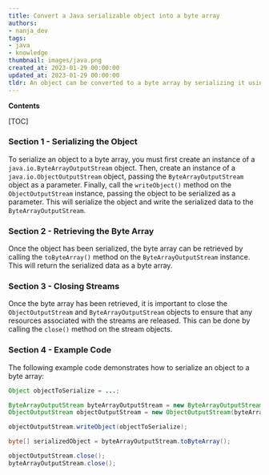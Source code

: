 ```yaml
---
title: Convert a Java serializable object into a byte array
authors:
- nanja_dev
tags:
- java
- knowledge
thumbnail: images/java.png
created_at: 2023-01-29 00:00:00
updated_at: 2023-01-29 00:00:00
tldr: An object can be converted to a byte array by serializing it using the ObjectOutputStream class.
---
```


**Contents**

[TOC]

### Section 1 - Serializing the Object

To serialize an object to a byte array, you must first create an instance of a `java.io.ByteArrayOutputStream` object. Then, create an instance of a `java.io.ObjectOutputStream` object, passing the `ByteArrayOutputStream` object as a parameter. Finally, call the `writeObject()` method on the `ObjectOutputStream` instance, passing the object to be serialized as a parameter. This will serialize the object and write the serialized data to the `ByteArrayOutputStream`.

### Section 2 - Retrieving the Byte Array

Once the object has been serialized, the byte array can be retrieved by calling the `toByteArray()` method on the `ByteArrayOutputStream` instance. This will return the serialized data as a byte array.

### Section 3 - Closing Streams

Once the byte array has been retrieved, it is important to close the `ObjectOutputStream` and `ByteArrayOutputStream` objects to ensure that any resources associated with the streams are released. This can be done by calling the `close()` method on the stream objects.

### Section 4 - Example Code

The following example code demonstrates how to serialize an object to a byte array:

```java
Object objectToSerialize = ...;

ByteArrayOutputStream byteArrayOutputStream = new ByteArrayOutputStream();
ObjectOutputStream objectOutputStream = new ObjectOutputStream(byteArrayOutputStream);

objectOutputStream.writeObject(objectToSerialize);

byte[] serializedObject = byteArrayOutputStream.toByteArray();

objectOutputStream.close();
byteArrayOutputStream.close();
```
